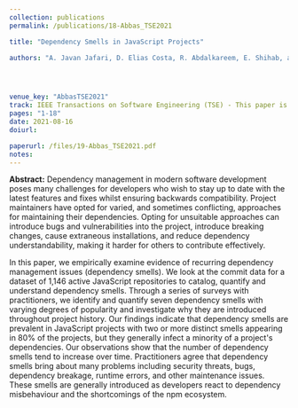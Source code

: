 ```yaml
---
collection: publications
permalink: /publications/18-Abbas_TSE2021

title: "Dependency Smells in JavaScript Projects"

authors: "A. Javan Jafari, D. Elias Costa, R. Abdalkareem, E. Shihab, and N. Tsantalis"




venue_key: "AbbasTSE2021"
track: IEEE Transactions on Software Engineering (TSE) - This paper is invited to be presented at ICSE 2022 as a Journal First paper.
pages: "1-18"
date: 2021-08-16
doiurl: 

paperurl: /files/19-Abbas_TSE2021.pdf
notes:
---
```


**Abstract:** Dependency management in modern software development poses many challenges for developers who wish to stay up to date with the latest features and fixes whilst ensuring backwards compatibility. Project maintainers have opted for varied, and sometimes conflicting, approaches for maintaining their dependencies. Opting for unsuitable approaches can introduce bugs and vulnerabilities into the project, introduce breaking changes, cause extraneous installations, and reduce dependency understandability, making it harder for others to contribute effectively.

In this paper, we empirically examine evidence of recurring dependency management issues (dependency smells). We look at the commit data for a dataset of 1,146 active JavaScript repositories to catalog, quantify and understand dependency smells. Through a series of surveys with practitioners, we identify and quantify seven dependency smells with varying degrees of popularity and investigate why they are introduced throughout project history. Our findings indicate that dependency smells are prevalent in JavaScript projects with two or more distinct smells appearing in 80% of the projects, but they generally infect a minority of a project's dependencies. Our observations show that the number of dependency smells tend to increase over time. Practitioners agree that dependency smells bring about many problems including security threats, bugs, dependency breakage, runtime errors, and other maintenance issues. These smells are generally introduced as developers react to dependency misbehaviour and the shortcomings of the npm ecosystem.